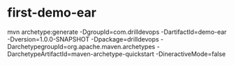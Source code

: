 # first-demo-ear
mvn archetype:generate -DgroupId=com.drilldevops -DartifactId=demo-ear -Dversion=1.0.0-SNAPSHOT -Dpackage=drilldevops -DarchetypegroupId=org.apache.maven.archetypes -DarchetypeArtifactId=maven-archetype-quickstart -DineractiveMode=false
